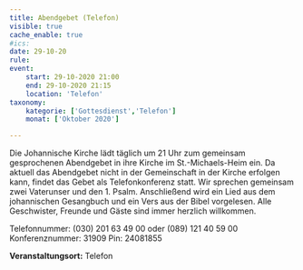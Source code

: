 ```yaml
---
title: Abendgebet (Telefon)
visible: true
cache_enable: true
#ics: 
date: 29-10-20
rule: 
event:
	start: 29-10-2020 21:00
	end: 29-10-2020 21:15
	location: 'Telefon'
taxonomy:
	kategorie: ['Gottesdienst','Telefon']
	monat: ['Oktober 2020']

---
```

Die Johannische Kirche lädt täglich um 21 Uhr zum gemeinsam gesprochenen Abendgebet in ihre Kirche im St.-Michaels-Heim ein. Da aktuell das Abendgebet nicht in der Gemeinschaft in der Kirche erfolgen kann, findet das Gebet als Telefonkonferenz statt. Wir sprechen gemeinsam zwei Vaterunser und den 1. Psalm. Anschließend wird ein Lied aus dem johannischen Gesangbuch und ein Vers aus der Bibel vorgelesen. Alle Geschwister, Freunde und Gäste sind immer herzlich willkommen.

Telefonnummer: (030) 201 63 49 00 oder (089) 121 40 59 00
Konferenznummer: 31909
Pin: 24081855



**Veranstaltungsort:** Telefon

